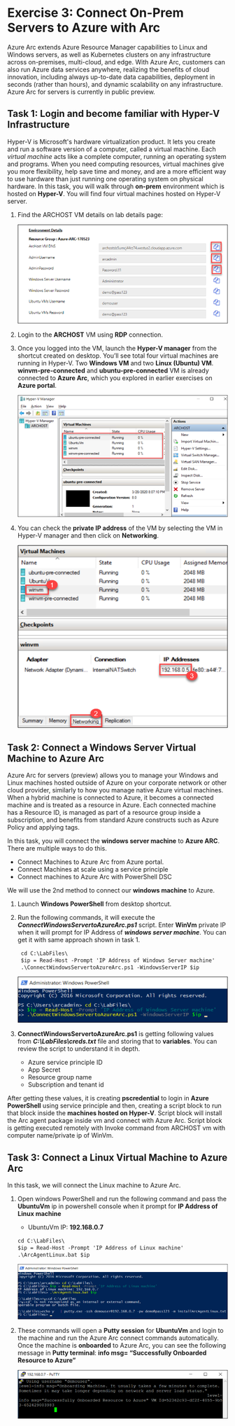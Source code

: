 # Exercise 3: Connect On-Prem Servers to Azure with Arc

Azure Arc extends Azure Resource Manager capabilities to Linux and Windows servers, as well as Kubernetes clusters on any infrastructure across on-premises, multi-cloud, and edge. With Azure Arc, customers can also run Azure data services anywhere, realizing the benefits of cloud innovation, including always up-to-date data capabilities, deployment in seconds (rather than hours), and dynamic scalability on any infrastructure. Azure Arc for servers is currently in public preview.

## Task 1: Login and become familiar with Hyper-V Infrastructure
Hyper-V is Microsoft's hardware virtualization product. It lets you create and run a software version of a computer, called a virtual machine. Each *virtual machine* acts like a complete computer, running an operating system and programs. When you need computing resources, virtual machines give you more flexibility, help save time and money, and are a more efficient way to use hardware than just running one operating system on physical hardware.
In this task, you will walk through **on-prem** environment which is hosted on **Hyper-V**. You will find four virtual machines hosted on Hyper-V server.	
1. Find the ARCHOST VM details on lab details page:

   ![](./images/azure-arc-1782.png) 

2. Login to the **ARCHOST** VM using **RDP** connection.
3. Once you logged into the VM, launch the **Hyper-V manager** from the shortcut created on desktop. You’ll see total four virtual machines are running in Hyper-V. Two **Windows VM** and two **Linux (Ubuntu) VM**. **winvm-pre-connected** and **ubuntu-pre-connected** VM is already connected to **Azure Arc**, which you explored in earlier exercises on **Azure portal**.

   ![](./images/azure-arc-1783.png)

4. You can check the **private IP address** of the VM by selecting the VM in Hyper-V manager and then click on **Networking**.

   ![](./images/azure-arc-1784.png) 

## Task 2: Connect a Windows Server Virtual Machine to Azure Arc
Azure Arc for servers (preview) allows you to manage your Windows and Linux machines hosted outside of Azure on your corporate network or other cloud provider, similarly to how you manage native Azure virtual machines. When a hybrid machine is connected to Azure, it becomes a connected machine and is treated as a resource in Azure. Each connected machine has a Resource ID, is managed as part of a resource group inside a subscription, and benefits from standard Azure constructs such as Azure Policy and applying tags.

In this task, you will connect the **windows server machine** to **Azure ARC**. There are multiple ways to do this.
 * Connect Machines to Azure Arc from Azure portal.
 * Connect Machines at scale using a service principle
 * Connect machines to Azure Arc with PowerShell DSC
  
We will use the 2nd method to connect our **windows machine** to Azure.
1. Launch **Windows PowerShell** from desktop shortcut.
2. Run the following commands, it will execute the ***ConnectWindowsServertoAzureArc.ps1*** script. Enter **WinVm** private IP when it will prompt for IP Address of ***windows server machine***. You can get it with same approach shown in task 1. 
   ```
    cd C:\LabFiles\
    $ip = Read-Host -Prompt 'IP Address of Windows Server machine'
    .\ConnectWindowsServertoAzureArc.ps1 -WindowsServerIP $ip
   ```
   
   ![](./images/azure-arc-1785.png)

3. **ConnectWindowsServertoAzureArc.ps1** is getting following values from ***C:\LabFiles\creds.txt*** file and storing that to **variables**. You can review the script to understand it in depth.
     * Azure service principle ID     
     * App Secret     
     * Resource group name     
     * Subscription and tenant id
     
After getting these values, it is creating **pscredential** to login in **Azure PowerShell** using service principle and then, creating a script block to run that block inside the **machines hosted on Hyper-V**. Script block will install the Arc agent package inside vm and connect with Azure Arc. Script block is getting executed remotely with Invoke command from ARCHOST vm with computer name/private ip of WinVm.

## Task 3: Connect a Linux Virtual Machine to Azure Arc
In this task, we will connect the Linux machine to Azure Arc. 
1. Open windows PowerShell and run the following command and pass the **UbuntuVm** ip in powershell console when it prompt for **IP Address of Linux machine**
     * UbuntuVm IP: **192.168.0.7**
    ```
    cd C:\LabFiles\
    $ip = Read-Host -Prompt 'IP Address of Linux machine'
    .\ArcAgentLinux.bat $ip
    ```
   ![](./images/azure-arc-1331.png)

2. These commands will open a **Putty session** for **UbuntuVm** and login to the machine and run the Azure Arc connect commands automatically. Once the machine is **onboarded** to Azure Arc, you can see the following message in **Putty terminal**:
**info msg= “Successfully Onboarded Resource to Azure”**

   ![](./images/azure-arc-1332.png)
